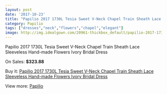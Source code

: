 ```yaml
---
layout: post
date: '2017-10-23'
title: "Papilio 2017 1730L Tesia Sweet V-Neck Chapel Train Sheath Lace Sleeveless Hand-made Flowers Ivory Bridal Dress"
category: Papilio
tags: ["dresses","neck","flowers","chapel","elegant"]
image: http://img.idealgown.com/20961-thickbox_default/papilio-2017-1730l-tesia-sweet-v-neck-chapel-train-sheath-lace-sleeveless-hand-made-flowers-ivory-bridal-dress.jpg
---
```

Papilio 2017 1730L Tesia Sweet V-Neck Chapel Train Sheath Lace Sleeveless Hand-made Flowers Ivory Bridal Dress

On Sales: **$323.88**
<a href="https://www.idealgown.com/en/papilio/7878-papilio-2017-1730l-tesia-sweet-v-neck-chapel-train-sheath-lace-sleeveless-hand-made-flowers-ivory-bridal-dress.html"><amp-img layout="responsive" width="600" height="600" src="//img.idealgown.com/20961-thickbox_default/papilio-2017-1730l-tesia-sweet-v-neck-chapel-train-sheath-lace-sleeveless-hand-made-flowers-ivory-bridal-dress.jpg" alt="Papilio 2017 1730L Tesia Sweet V-Neck Chapel Train Sheath Lace Sleeveless Hand-made Flowers Ivory Bridal Dress 0" /></a>
<a href="https://www.idealgown.com/en/papilio/7878-papilio-2017-1730l-tesia-sweet-v-neck-chapel-train-sheath-lace-sleeveless-hand-made-flowers-ivory-bridal-dress.html"><amp-img layout="responsive" width="600" height="600" src="//img.idealgown.com/20965-thickbox_default/papilio-2017-1730l-tesia-sweet-v-neck-chapel-train-sheath-lace-sleeveless-hand-made-flowers-ivory-bridal-dress.jpg" alt="Papilio 2017 1730L Tesia Sweet V-Neck Chapel Train Sheath Lace Sleeveless Hand-made Flowers Ivory Bridal Dress 1" /></a>
<a href="https://www.idealgown.com/en/papilio/7878-papilio-2017-1730l-tesia-sweet-v-neck-chapel-train-sheath-lace-sleeveless-hand-made-flowers-ivory-bridal-dress.html"><amp-img layout="responsive" width="600" height="600" src="//img.idealgown.com/20964-thickbox_default/papilio-2017-1730l-tesia-sweet-v-neck-chapel-train-sheath-lace-sleeveless-hand-made-flowers-ivory-bridal-dress.jpg" alt="Papilio 2017 1730L Tesia Sweet V-Neck Chapel Train Sheath Lace Sleeveless Hand-made Flowers Ivory Bridal Dress 2" /></a>
<a href="https://www.idealgown.com/en/papilio/7878-papilio-2017-1730l-tesia-sweet-v-neck-chapel-train-sheath-lace-sleeveless-hand-made-flowers-ivory-bridal-dress.html"><amp-img layout="responsive" width="600" height="600" src="//img.idealgown.com/20963-thickbox_default/papilio-2017-1730l-tesia-sweet-v-neck-chapel-train-sheath-lace-sleeveless-hand-made-flowers-ivory-bridal-dress.jpg" alt="Papilio 2017 1730L Tesia Sweet V-Neck Chapel Train Sheath Lace Sleeveless Hand-made Flowers Ivory Bridal Dress 3" /></a>
<a href="https://www.idealgown.com/en/papilio/7878-papilio-2017-1730l-tesia-sweet-v-neck-chapel-train-sheath-lace-sleeveless-hand-made-flowers-ivory-bridal-dress.html"><amp-img layout="responsive" width="600" height="600" src="//img.idealgown.com/20962-thickbox_default/papilio-2017-1730l-tesia-sweet-v-neck-chapel-train-sheath-lace-sleeveless-hand-made-flowers-ivory-bridal-dress.jpg" alt="Papilio 2017 1730L Tesia Sweet V-Neck Chapel Train Sheath Lace Sleeveless Hand-made Flowers Ivory Bridal Dress 4" /></a>

Buy it: [Papilio 2017 1730L Tesia Sweet V-Neck Chapel Train Sheath Lace Sleeveless Hand-made Flowers Ivory Bridal Dress](https://www.idealgown.com/en/papilio/7878-papilio-2017-1730l-tesia-sweet-v-neck-chapel-train-sheath-lace-sleeveless-hand-made-flowers-ivory-bridal-dress.html "Papilio 2017 1730L Tesia Sweet V-Neck Chapel Train Sheath Lace Sleeveless Hand-made Flowers Ivory Bridal Dress")

View more: [Papilio](https://www.idealgown.com/en/152-papilio "Papilio")
